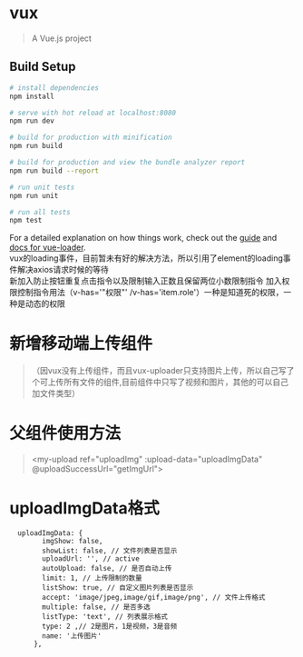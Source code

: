 # vux

> A Vue.js project

## Build Setup

``` bash
# install dependencies
npm install

# serve with hot reload at localhost:8080
npm run dev

# build for production with minification
npm run build

# build for production and view the bundle analyzer report
npm run build --report

# run unit tests
npm run unit

# run all tests
npm test
```

For a detailed explanation on how things work, check out the [guide](http://vuejs-templates.github.io/webpack/) and [docs for vue-loader](http://vuejs.github.io/vue-loader).<br/>
vux的loading事件，目前暂未有好的解决方法，所以引用了element的loading事件解决axios请求时候的等待<br/>
新加入防止按钮重复点击指令以及限制输入正数且保留两位小数限制指令
加入权限控制指令用法（v-has='"权限"' /v-has='item.role'）一种是知道死的权限，一种是动态的权限


# 新增移动端上传组件

  >（因vux没有上传组件，而且vux-uploader只支持图片上传，所以自己写了个可上传所有文件的组件,目前组件中只写了视频和图片，其他的可以自己加文件类型）

# 父组件使用方法

  > <my-upload ref="uploadImg" :upload-data="uploadImgData" @uploadSuccessUrl="getImgUrl"></my-upload>

# uploadImgData格式
```
  uploadImgData: {
        imgShow: false,
        showList: false, // 文件列表是否显示
        uploadUrl: '', // active
        autoUpload: false, // 是否自动上传
        limit: 1, // 上传限制的数量
        listShow: true, // 自定义图片列表是否显示
        accept: 'image/jpeg,image/gif,image/png', // 文件上传格式
        multiple: false, // 是否多选
        listType: 'text', // 列表展示格式
        type: 2 ,// 2是图片，1是视频，3是音频
        name: '上传图片'
      },




